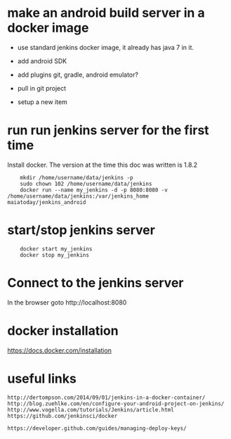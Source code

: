 # make an android build server in a docker image

* use standard jenkins docker image, it already has java 7 in it.
* add android SDK
* add plugins
   git, gradle, android emulator?
* pull in git project

* setup a new item


# run run jenkins server for the first time
Install docker. The version at the time this doc was written is 1.8.2
```
    mkdir /home/username/data/jenkins -p
    sudo chown 102 /home/username/data/jenkins
    docker run --name my_jenkins -d -p 8080:8080 -v /home/username/data/jenkins:/var/jenkins_home maiatoday/jenkins_android
```

# start/stop jenkins server
```
    docker start my_jenkins
    docker stop my_jenkins
```
# Connect to the jenkins server
In the browser goto http://localhost:8080



# docker installation
https://docs.docker.com/installation

# useful links
    http://dertompson.com/2014/09/01/jenkins-in-a-docker-container/
    http://blog.zuehlke.com/en/configure-your-android-project-on-jenkins/
    http://www.vogella.com/tutorials/Jenkins/article.html
    https://github.com/jenkinsci/docker

    https://developer.github.com/guides/managing-deploy-keys/
